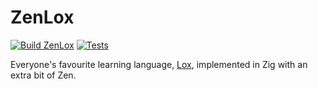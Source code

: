 # ZenLox

[![Build ZenLox](https://github.com/FrederikTobner/ZenLox/actions/workflows/build.yaml/badge.svg)](https://github.com/FrederikTobner/ZenLox/actions/workflows/build.yaml)
[![Tests](https://github.com/FrederikTobner/ZenLox/actions/workflows/test.yaml/badge.svg)](https://github.com/FrederikTobner/ZenLox/actions/workflows/test.yaml)

Everyone's favourite learning language, [Lox](https://craftinginterpreters.com/the-lox-language.html), implemented in Zig with an extra bit of Zen.
